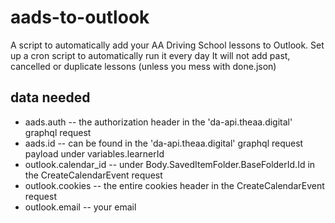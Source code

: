 # aads-to-outlook
A script to automatically add your AA Driving School lessons to Outlook.
Set up a cron script to automatically run it every day
It will not add past, cancelled or duplicate lessons (unless you mess with done.json)

## data needed
 - aads.auth -- the authorization header in the 'da-api.theaa.digital' graphql request
 - aads.id -- can be found in the 'da-api.theaa.digital' graphql request payload under variables.learnerId
 - outlook.calendar_id -- under Body.SavedItemFolder.BaseFolderId.Id in the CreateCalendarEvent request
 - outlook.cookies -- the entire cookies header in the CreateCalendarEvent request
 - outlook.email -- your email